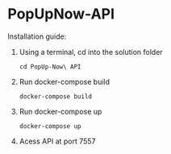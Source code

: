 # PopUpNow-API

Installation guide: 


1. Using a terminal, cd into the solution folder

    ```
    cd PopUp-Now\ API
    ```

2. Run docker-compose build

    ```
    docker-compose build
    ```
3. Run docker-compose up 

    ```
    docker-compose up
    ```
4. Acess API at port 7557
